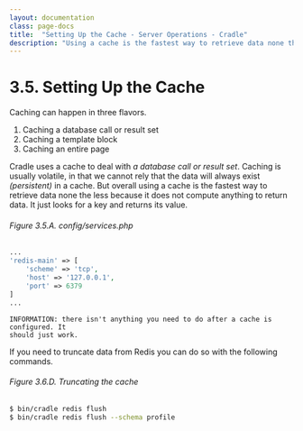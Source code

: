 ```yaml
---
layout: documentation
class: page-docs
title:  "Setting Up the Cache - Server Operations - Cradle"
description: "Using a cache is the fastest way to retrieve data none the less because it does not compute anything to return data."
---
```

# 3.5. Setting Up the Cache

Caching can happen in three flavors.

 1. Caching a database call or result set
 2. Caching a template block
 3. Caching an entire page

Cradle uses a cache to deal with *a database call or result set*. Caching is
usually volatile, in that we cannot rely that the data will always exist
*(persistent)* in a cache. But overall using a cache is the fastest way to
retrieve data none the less because it does not compute anything to return data.
It just looks for a key and returns its value.

###### Figure 3.5.A. config/services.php
```php
...
'redis-main' => [
    'scheme' => 'tcp',
    'host' => '127.0.0.1',
    'port' => 6379
]
...
```

```info
INFORMATION: there isn't anything you need to do after a cache is configured. It
should just work.
```

If you need to truncate data from Redis you can do so with the following
commands.

###### Figure 3.6.D. Truncating the cache
```bash
$ bin/cradle redis flush
$ bin/cradle redis flush --schema profile
```
